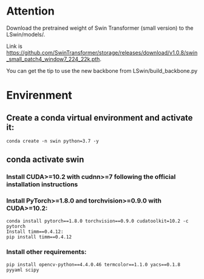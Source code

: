 # Attention
  Download the pretrained weight of Swin Transformer (small version) to the LSwin/models/.
  
  Link is https://github.com/SwinTransformer/storage/releases/download/v1.0.8/swin_small_patch4_window7_224_22k.pth.

  You can get the tip to use the new backbone from LSwin/build_backbone.py

  # Envirenment

  ## Create a conda virtual environment and activate it:
    conda create -n swin python=3.7 -y
  ## conda activate swin
  ### Install CUDA>=10.2 with cudnn>=7 following the official installation instructions
  ### Install PyTorch>=1.8.0 and torchvision>=0.9.0 with CUDA>=10.2:
    conda install pytorch==1.8.0 torchvision==0.9.0 cudatoolkit=10.2 -c pytorch
    Install timm==0.4.12:
    pip install timm==0.4.12
 ### Install other requirements:
    pip install opencv-python==4.4.0.46 termcolor==1.1.0 yacs==0.1.8 pyyaml scipy

